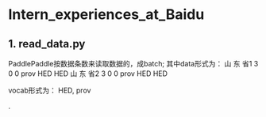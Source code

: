 # Intern_experiences_at_Baidu
## 1. read_data.py
PaddlePaddle按数据条数来读取数据的，成batch;
其中data形式为：
山	东	省1
3	0	0
prov	HED	HED
山	东	省2
3	0	0
prov	HED	HED

vocab形式为：
HED, prov

.
